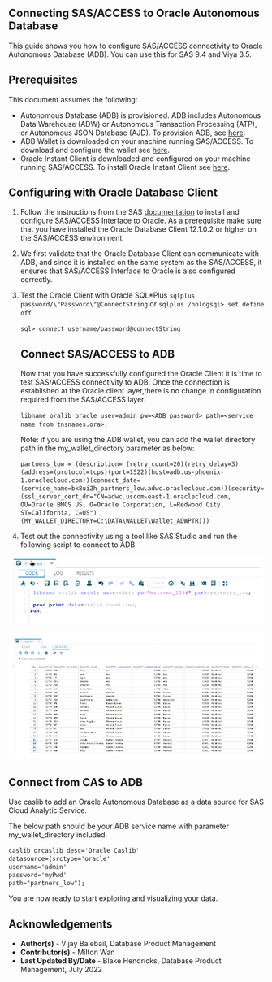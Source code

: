 ## **Connecting SAS/ACCESS to Oracle Autonomous Database**

This guide shows you how to configure SAS/ACCESS connectivity to Oracle Autonomous Database (ADB).   You can use this for SAS 9.4 and Viya 3.5.  

## **Prerequisites**

This document assumes the following:

- Autonomous Database (ADB) is provisioned. ADB includes Autonomous Data Warehouse (ADW) or Autonomous Transaction Processing (ATP), or Autonomous JSON Database (AJD).  To provision ADB, see [here](https://docs.oracle.com/en/cloud/paas/autonomous-database/adbsa/autonomous-provision.html#GUID-0B230036-0A05-4CA3-AF9D-97A255AE0C08).
- ADB Wallet is downloaded on your machine running SAS/ACCESS.  To download and configure the wallet see [here](https://docs.oracle.com/en/cloud/paas/autonomous-data-warehouse-cloud/cswgs/autonomous-connect-download-credentials.html#GUID-B06202D2-0597-41AA-9481-3B174F75D4B1).
- Oracle Instant Client is downloaded and configured on your machine running SAS/ACCESS.  To install Oracle Instant Client see [here](https://www.oracle.com/database/technologies/instant-client.html).

## **Configuring with Oracle Database Client**

1. Follow the instructions from the SAS [documentation](https://documentation.sas.com/doc/en/pgmsascdc/9.4_3.5/acreldb/p1ujrhdoe1p743n12awcf7mwyg81.htm) to install and configure SAS/ACCESS Interface to Oracle.  As a prerequisite make sure that you have installed the Oracle Database Client 12.1.0.2 or higher on the SAS/ACCESS environment.

2. We first validate that the Oracle Database Client can communicate with ADB, and since it is installed on the same system as the SAS/ACCESS, it ensures that SAS/ACCESS Interface to Oracle is also configured correctly.

3. Test the Oracle Client with Oracle SQL*Plus
   `sqlplus password/\"Password\"@ConnectString`
   or
   `sqlplus /nologsql> set define off`

   `sql> connect username/password@connectString`

   ## **Connect SAS/ACCESS to ADB**

   Now that you have successfully configured the Oracle Client it is time to test SAS/ACCESS connectivity to ADB. Once the connection is established at the Oracle client layer,there is no change in configuration required from the SAS/ACCESS layer.  

   `libname oralib oracle user=admin pw=<ADB password> path=<service name from tnsnames.ora>;`

   Note: if you are using the ADB wallet, you can add the wallet directory path in the my_wallet_directory parameter as below:

   ```
   partners_low = (description= (retry_count=20)(retry_delay=3)(address=(protocol=tcps)(port=1522)(host=adb.us-phoenix-1.oraclecloud.com))(connect_data=(service_name=bk8ui2h_partners_low.adwc.oraclecloud.com))(security=(ssl_server_cert_dn="CN=adwc.uscom-east-1.oraclecloud.com, OU=Oracle BMCS US, O=Oracle Corporation, L=Redwood City, ST=California, C=US")(MY_WALLET_DIRECTORY=C:\DATA\WALLET\Wallet_ADWPTR)))
   ```



4. Test out the connectivity using a tool like SAS Studio and run the following script to connect to ADB.

![test-access](./images/test-access.png)

![test-results](./images/test-results.png)

## **Connect from CAS to ADB**

Use caslib to add an Oracle Autonomous Database as a data source for SAS Cloud Analytic Service.

The below path should be your ADB service name with parameter my_wallet_directory included.

```
caslib orcaslib desc='Oracle Caslib'    
datasource=(srctype='oracle'               
username='admin'               
password='myPwd'               
path="partners_low");
```

You are now ready to start exploring and visualizing your data.





## **Acknowledgements**

* **Author(s)** - Vijay Balebail, Database Product Management
* **Contributor(s)** - Milton Wan
* **Last Updated By/Date** - Blake Hendricks, Database Product Management, July 2022
